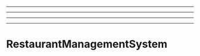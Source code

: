 ---------------------------------------------------
----------------------------------------------------------------------------------------------------
----------------------------------------------------------------------------------------------------
----------------------------------------------------------------------------------------------------
# RestaurantManagementSystem
